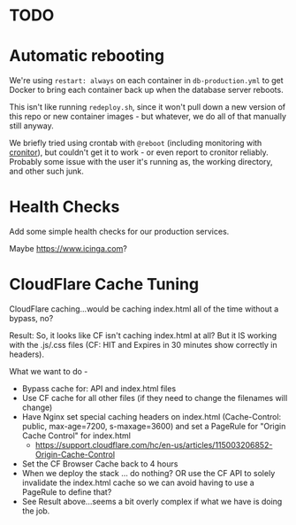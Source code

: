 # TODO

# Automatic rebooting

We're using `restart: always` on each container in `db-production.yml` to get Docker to bring each container back up when the database server reboots.

This isn't like running `redeploy.sh`, since it won't pull down a new version of this repo or new container images - but whatever, we do all of that manually still anyway.

We briefly tried using crontab with `@reboot` (including monitoring with [cronitor](https://cronitor.io)), but couldn't get it to work - or even report to cronitor reliably. Probably some issue with the user it's running as, the working directory, and other such junk.

# Health Checks

Add some simple health checks for our production services.

Maybe https://www.icinga.com?

# CloudFlare Cache Tuning

CloudFlare caching...would be caching index.html all of the time without a bypass, no?

Result: So, it looks like CF isn't caching index.html at all? But it IS working with the .js/.css files (CF: HIT and Expires in 30 minutes show correctly in headers).

What we want to do -

-   Bypass cache for: API and index.html files
-   Use CF cache for all other files (if they need to change the filenames will change)
-   Have Nginx set special caching headers on index.html (Cache-Control: public, max-age=7200, s-maxage=3600) and set a PageRule for "Origin Cache Control" for index.html
    -   https://support.cloudflare.com/hc/en-us/articles/115003206852-Origin-Cache-Control
-   Set the CF Browser Cache back to 4 hours
-   When we deploy the stack ... do nothing? OR use the CF API to solely invalidate the index.html cache so we can avoid having to use a PageRule to define that?
-   See Result above...seems a bit overly complex if what we have is doing the job.

